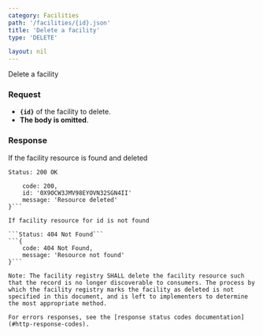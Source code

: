 ```yaml
---
category: Facilities
path: '/facilities/{id}.json'
title: 'Delete a facility'
type: 'DELETE'

layout: nil
---
```

Delete a facility

### Request

* **`{id}`** of the facility to delete.
* **The body is omitted**.

### Response

If the facility resource is found and deleted

`Status: 200 OK`

```{
    code: 200,
    id: '0X9OCW3JMV98EYOVN32SGN4II'
    message: 'Resource deleted'
}```

If facility resource for id is not found

```Status: 404 Not Found```
```{
    code: 404 Not Found,
    message: 'Resource not found'
}```

Note: The facility registry SHALL delete the facility resource such that the record is no longer discoverable to consumers. The process by which the facility registry marks the facility as deleted is not specified in this document, and is left to implementers to determine the most appropriate method.

For errors responses, see the [response status codes documentation](#http-response-codes).